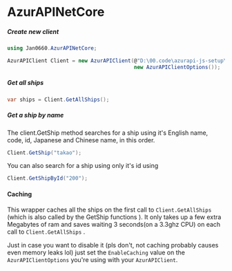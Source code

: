 # AzurAPINetCore

##### Create new client

```csharp
using Jan0660.AzurAPINetCore;

AzurAPIClient Client = new AzurAPIClient(@"D:\00.code\azurapi-js-setup\",
                                         new AzurAPIClientOptions());
```



##### Get all ships

```csharp
var ships = Client.GetAllShips();
```

##### Get a ship by name

The client.GetShip method searches for a ship using it's English name, code, id, Japanese and Chinese name, in this order.

```csharp
Client.GetShip("takao");
```

You can also search for a ship using only it's id using 

```csharp
Client.GetShipById("200");
```

#### Caching

This wrapper caches all the ships on the first call to `Client.GetAllShips` (which is also called by the GetShip functions ). It only takes up a few extra Megabytes of ram and saves waiting 3 seconds(on a 3.3ghz CPU) on each call to `Client.GetAllShips` .

Just in case you want to disable it (pls don't, not caching probably causes even memory leaks lol) just set the `EnableCaching` value on the `AzurAPIClientOptions` you're using with your `AzurAPIClient`.